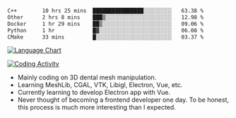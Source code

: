 <!--START_SECTION:waka-->

```txt
C++        10 hrs 25 mins  ████████████████░░░░░░░░░   63.38 %
Other      2 hrs 8 mins    ███▒░░░░░░░░░░░░░░░░░░░░░   12.98 %
Docker     1 hr 29 mins    ██▒░░░░░░░░░░░░░░░░░░░░░░   09.06 %
Python     1 hr            █▓░░░░░░░░░░░░░░░░░░░░░░░   06.08 %
CMake      33 mins         █░░░░░░░░░░░░░░░░░░░░░░░░   03.37 %
```

<!--END_SECTION:waka-->

<!--START_SECTION:waka_lang_chart_svg-->
[![Language Chart](https://wakatime.com/share/@DYPro_MIKE/13ed6aa1-fa8f-42b5-8fa7-97c58e94375f.svg)](https://wakatime.com)
<!--END_SECTION:waka_lang_chart_svg-->

<!--START_SECTION:waka_coding_activity_svg-->
[![Coding Activity](https://wakatime.com/share/@DYPro_MIKE/2224f81a-edc4-46bb-b59e-25de5147ed15.svg)](https://wakatime.com)
<!--END_SECTION:waka_coding_activity_svg-->

<!--
**0x11111111/0x11111111** is a ✨ _special_ ✨ repository because its `README.md` (this file) appears on your GitHub profile.

Here are some ideas to get you started:

- 🔭 I’m currently working on ...
- 🌱 I’m currently learning ...
- 👯 I’m looking to collaborate on ...
- 🤔 I’m looking for help with ...
- 💬 Ask me about ...
- 📫 How to reach me: ...
- 😄 Pronouns: ...
- ⚡ Fun fact: ...
-->
- Mainly coding on 3D dental mesh manipulation.
- Learning MeshLib, CGAL, VTK, Libigl, Electron, Vue, etc.
- Currently learning to develop Electron app with Vue.
- Never thought of becoming a frontend developer one day. To be honest, this process is much more interesting than I expected.
